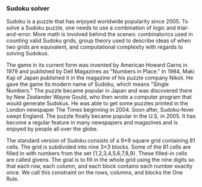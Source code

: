 ### Sudoku solver

Sudoku is a puzzle that has enjoyed worldwide popularity since 2005. To solve a Sudoku puzzle, one needs to use a combination of logic and trial-and-error. More math is involved behind the scenes: combinatorics used in counting valid Sudoku grids, group theory used to describe ideas of when two grids are equivalent, and computational complexity with regards to solving Sudokus.

The game in its current form was invented by American Howard Garns in 1979 and published by Dell Magazines as "Numbers in Place." In 1984, Maki Kaji of Japan published it in the magazine of his puzzle company Nikoli. He gave the game its modern name of Sudoku, which means "Single Numbers." The puzzle became popular in Japan and was discovered there by New Zealander Wayne Gould, who then wrote a computer program that would generate Sudokus. He was able to get some puzzles printed in the London newspaper The Times beginning in 2004. Soon after, Sudoku-fever swept England. The puzzle finally became popular in the U.S. in 2005. It has become a regular feature in many newspapers and magazines and is enjoyed by people all over the globe.

The standard version of Sudoku consists of a 9×9 square grid containing 81 cells. The grid is subdivided into nine 3×3 blocks. Some of the 81 cells are filled in with numbers from the set {1,2,3,4,5,6,7,8,9}. These filled-in cells are called givens. The goal is to fill in the whole grid using the nine digits so that each row, each column, and each block contains each number exactly once. We call this constraint on the rows, columns, and blocks the One Rule.
